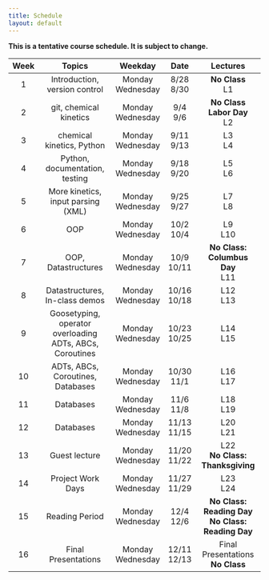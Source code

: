 ```yaml
---
title: Schedule
layout: default
---
```


**This is a tentative course schedule.  It is subject to change.**

| Week  | Topics                                                        | Weekday               | Date             | Lectures                                                   |
| :---: | :---:                                                         | :---:                 | :---:            | :---:                                                      |
| 1     | Introduction, version control                                 | Monday <br> Wednesday | 8/28 <br> 8/30   | **No Class** <br> L1 |
| 2     | git, chemical kinetics                                        | Monday <br> Wednesday | 9/4 <br> 9/6     | **No Class  Labor Day** <br> L2                            |
| 3     | chemical kinetics, Python                                     | Monday <br> Wednesday | 9/11 <br> 9/13   | L3 <br> L4                                                 |
| 4     | Python, documentation, testing                                | Monday <br> Wednesday | 9/18 <br> 9/20   | L5 <br> L6                                                 |
| 5     | More kinetics, input parsing (XML)                            | Monday <br> Wednesday | 9/25 <br> 9/27   | L7 <br> L8                                                 |
| 6     | OOP                                                           | Monday <br> Wednesday | 10/2 <br> 10/4   | L9 <br> L10                                                |
| 7     | OOP, Datastructures                                           | Monday <br> Wednesday | 10/9 <br> 10/11  | **No Class:  Columbus Day** <br> L11                       |
| 8     | Datastructures, In-class demos                                | Monday <br> Wednesday | 10/16 <br> 10/18 | L12 <br> L13                                               |
| 9     | Goosetyping, operator overloading <br> ADTs, ABCs, Coroutines | Monday <br> Wednesday | 10/23 <br> 10/25 | L14 <br> L15                                               |
| 10    | ADTs, ABCs, Coroutines, <br> Databases                        | Monday <br> Wednesday | 10/30 <br> 11/1  | L16 <br> L17                                               |
| 11    | Databases                                                     | Monday <br> Wednesday | 11/6 <br> 11/8   | L18 <br> L19                                               |
| 12    | Databases                                                     | Monday <br> Wednesday | 11/13 <br> 11/15 | L20 <br> L21                                               |
| 13    | Guest lecture                                                 | Monday <br> Wednesday | 11/20 <br> 11/22 | L22 <br> **No Class:  Thanksgiving**                       |
| 14    | Project Work Days                                             | Monday <br> Wednesday | 11/27 <br> 11/29 | L23 <br> L24                                               |
| 15    | Reading Period                                                | Monday <br> Wednesday | 12/4 <br> 12/6   | **No Class:  Reading Day** <br> **No Class:  Reading Day** |
| 16    | Final Presentations                                           | Monday <br> Wednesday | 12/11 <br> 12/13 | Final Presentations <br> **No Class**                      |

